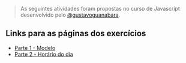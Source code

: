 > As seguintes atividades foram propostas no curso de Javascript desenvolvido pelo [@gustavoguanabara](https://github.com/gustavoguanabara).

## Links para as páginas dos exercícios
- [Parte 1 - Modelo](parte-1/)
- [Parte 2 - Horário do dia](parte-2/)